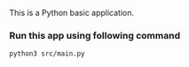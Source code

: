 This is a Python basic application.

### Run this app using following command

``` python3 src/main.py ```
